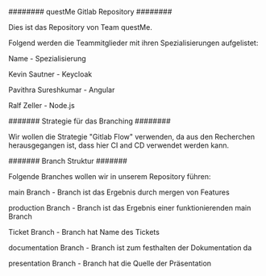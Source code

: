 ######## questMe Gitlab Repository ########

Dies ist das Repository von Team questMe.

Folgend werden die Teammitglieder mit ihren Spezialisierungen aufgelistet:

Name                 - Spezialisierung

Kevin Sautner        - Keycloak

Pavithra Sureshkumar - Angular

Ralf Zeller          - Node.js


####### Strategie für das Branching ########

Wir wollen die Strategie "Gitlab Flow" verwenden,
da aus den Recherchen herausgegangen ist, 
dass hier CI and CD verwendet werden kann.

####### Branch Struktur #######

Folgende Branches wollen wir in unserem Repository führen:

main Branch         - Branch ist das Ergebnis durch mergen von Features

production Branch   - Branch ist das Ergebnis einer funktionierenden main Branch

Ticket Branch        - Branch hat Name des Tickets

documentation Branch - Branch ist zum festhalten der Dokumentation da

presentation Branch  - Branch hat die Quelle der Präsentation

